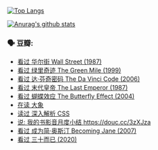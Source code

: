 [![Top Langs](https://github-readme-stats.vercel.app/api/top-langs/?username=w940853815)](https://github.com/anuraghazra/github-readme-stats)

[![Anurag's github stats](https://github-readme-stats.vercel.app/api?username=w940853815)](https://github.com/anuraghazra/github-readme-stats)

### 🗣 豆瓣:

<!-- DOUBAN-ACTIVITIES:START -->
- [看过 华尔街 Wall Street‎ (1987)](https://www.douban.com/doubanapp/dispatch?uri=/status/3111253138/)
- [看过 绿里奇迹 The Green Mile‎ (1999)](https://www.douban.com/doubanapp/dispatch?uri=/status/3103887556/)
- [看过 达·芬奇密码 The Da Vinci Code‎ (2006)](https://www.douban.com/doubanapp/dispatch?uri=/status/3097211386/)
- [看过 末代皇帝 The Last Emperor‎ (1987)](https://www.douban.com/doubanapp/dispatch?uri=/status/3095632728/)
- [看过 蝴蝶效应 The Butterfly Effect‎ (2004)](https://www.douban.com/doubanapp/dispatch?uri=/status/3095395133/)
- [在读 大象](https://www.douban.com/doubanapp/dispatch?uri=/status/3092928815/)
- [读过 深入解析 CSS](https://www.douban.com/doubanapp/dispatch?uri=/status/3092921746/)
- [说: 我的书影音月度小结 https://douc.cc/3zXJza ](https://www.douban.com/doubanapp/dispatch?uri=/status/3090453513/)
- [看过 成为简·奥斯汀 Becoming Jane‎ (2007)](https://www.douban.com/doubanapp/dispatch?uri=/status/3088867378/)
- [看过 三十而已‎ (2020)](https://www.douban.com/doubanapp/dispatch?uri=/status/3086401248/)
<!-- DOUBAN-ACTIVITIES:END -->
<!--
**w940853815/w940853815** is a ✨ _special_ ✨ repository because its `README.md` (this file) appears on your GitHub profile.

Here are some ideas to get you started:

- 🔭 I’m currently working on ...
- 🌱 I’m currently learning ...
- 👯 I’m looking to collaborate on ...
- 🤔 I’m looking for help with ...
- 💬 Ask me about ...
- 📫 How to reach me: ...
- 😄 Pronouns: ...
- ⚡ Fun fact: ...
-->
